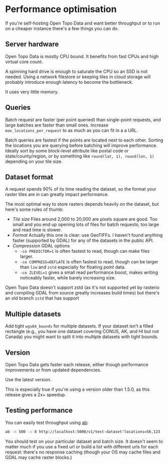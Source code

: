 # Performance optimisation

If you're self-hosting Open Topo Data and want better throughput or to run on a cheaper instance there's a few things you can do.


## Server hardware

Open Topo Data is mostly CPU bound. It benefits from fast CPUs and high virtual core count.

A spinning hard drive is enough to saturate the CPU so an SSD is not needed. Using a network filestore or keeping tiles in cloud storage will probably introduce enough latency to become the bottleneck.

It uses very little memory.



## Queries

Batch request are faster (per point queried) than single-point requests, and large batches are faster than small ones. Increase `max_locations_per_request` to as much as you can fit in a a URL.

Batch queries are fastest if the points are located next to each other. Sorting the locations you are querying before batching will improve performance. Ideally sort by some block-level attribute like postal code or state/county/region, or by something like  `round(lat, 1), round(lon, 1)` depending on your tile size.



## Dataset format

A request spends 90% of its time reading the dataset, so the format your raster tiles are in can greatly impact performance. 

The most optimal way to store rasters depends heavily on the dataset, but here's some rules of thumb:

* *Tile size* Files around 2,000 to 20,000 are pixels square are good. Too small and you end up opening lots of files for batch requests; too large and read time is slower.
* *Format* Actually this one is clear: use GeoTIFFs. I haven't found anything faster (supported by GDAL) for any of the datasets in the public API.
* *Compression* GDAL options
	* `-co PREDICTOR=1` is often fastest to read, though can make files larger.
	* `-co COMPRESS=DEFLATE` is often fastest to read, though can be larger than `lzw` and `zstd` especially for floating point data.
	* `-co ZLEVEL=1` gives a small read performance boost, makes writing noticeably faster, while barely increasing size. 


Open Topo Data doesn't support zstd (as it's not supported yet by rasterio and compiling GDAL from source greatly increases build times) but there's an old branch `zstd` that has support


## Multiple datasets

Add tight `wgs84_bounds` for multiple datasets. If your dataset isn't a filled rectangle (e.g., you have one dataset covering CONUS, AK, and HI but not Canada) you might want to split it into multiple datasets with tight bounds.


## Version

Open Topo Data gets faster each release, either though performance improvements or from updated dependencies.

Use the latest version.

This is especially true if you're using a version older than 1.5.0, as this release gives a 2x+ speedup.


## Testing performance

You can easily test throughput using [ab](https://httpd.apache.org/docs/2.4/programs/ab.html):


```bash
ab -n 500 -c 8 http://localhost:5000/v1/test-dataset?locations=56,123
```

You should test on your particular dataset and batch size. It doesn't seem to matter much if you use a fixed url or build a list with different urls for each request: there's no response caching (though your OS may cache files and GDAL may cache raster blocks.)
